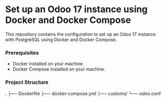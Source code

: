 # Set up an Odoo 17 instance using Docker and Docker Compose

This repository contains the configuration to set up an Odoo 17 instance with PostgreSQL using Docker and Docker Compose.

### Prerequisites

- Docker installed on your machine.
- Docker Compose installed on your machine.

### Project Structure

.
├── Dockerfile
├── docker-compose.yml
├── customs/
└── odoo.conf

